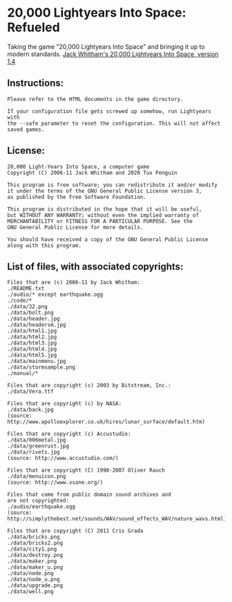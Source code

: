 # 20,000 Lightyears Into Space: Refueled
Taking the game "20,000 Lightyears Into Space" and bringing it up to modern standards.
[Jack Whitham's 20,000 Lightyears Into Space, version 1.4](https://www.jwhitham.org/20kly/)

## Instructions:

    Please refer to the HTML documents in the game directory.

    If your configuration file gets screwed up somehow, run Lightyears with
    the --safe parameter to reset the configuration. This will not affect
    saved games.

## License:

    20,000 Light-Years Into Space, a computer game
    Copyright (C) 2006-11 Jack Whitham and 2020 Tux Penguin

    This program is free software; you can redistribute it and/or modify
    it under the terms of the GNU General Public License version 3,
    as published by the Free Software Foundation.

    This program is distributed in the hope that it will be useful,
    but WITHOUT ANY WARRANTY; without even the implied warranty of
    MERCHANTABILITY or FITNESS FOR A PARTICULAR PURPOSE. See the
    GNU General Public License for more details.

    You should have received a copy of the GNU General Public License
    along with this program.


## List of files, with associated copyrights:

    Files that are (c) 2006-11 by Jack Whitham:
    ./README.txt
    ./audio/* except earthquake.ogg
    ./code/*
    ./data/32.png
    ./data/bolt.png
    ./data/header.jpg
    ./data/headersm.jpg
    ./data/html1.jpg
    ./data/html2.jpg
    ./data/html3.jpg
    ./data/html4.jpg
    ./data/html5.jpg
    ./data/mainmenu.jpg
    ./data/stormsample.png
    ./manual/*

    Files that are copyright (c) 2003 by Bitstream, Inc.:
    ./data/Vera.ttf

    Files that are copyright (c) by NASA:
    ./data/back.jpg
    (source: http://www.apolloexplorer.co.uk/hires/lunar_surface/default.htm)

    Files that are copyright (c) Accustudio:
    ./data/006metal.jpg
    ./data/greenrust.jpg
    ./data/rivets.jpg
    (source: http://www.accustudio.com/)

    Files that are copyright (C) 1998-2007 Oliver Rauch
    ./data/menuicon.png
    (source: http://www.xsane.org/)

    Files that come from public domain sound archives and
    are not copyrighted:
    ./audio/earthquake.ogg
    (source:
    http://simplythebest.net/sounds/WAV/sound_effects_WAV/nature_wavs.html)

    Files that are copyright (C) 2011 Cris Grada
    ./data/bricks.png
    ./data/bricks2.png
    ./data/city1.png
    ./data/destroy.png
    ./data/maker.png
    ./data/maker_u.png
    ./data/node.png
    ./data/node_u.png
    ./data/upgrade.png
    ./data/well.png
